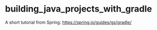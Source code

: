 # building_java_projects_with_gradle
A short tutorial from Spring: https://spring.io/guides/gs/gradle/
